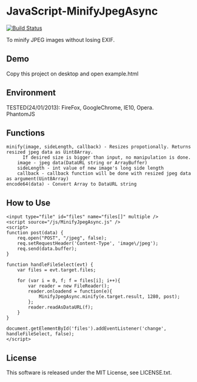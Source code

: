 JavaScript-MinifyJpegAsync
==========================
[![Build Status](https://travis-ci.org/hMatoba/JavaScript-MinifyJpegAsync.svg)](https://travis-ci.org/hMatoba/JavaScript-MinifyJpegAsync)

To minify JPEG images without losing EXIF.


Demo
----
Copy this project on desktop and open example.html


Environment
-----------
TESTED(24/01/2013): FireFox, GoogleChrome, IE10, Opera.  
PhantomJS


Functions
---------
    minify(image, sideLength, callback) - Resizes propotionally. Returns resized jpeg data as Uint8Array.
          If desired size is bigger than input, no manipulation is done.
        image - jpeg data(DataURL string or ArrayBuffer)
        sideLength - int value of new image's long side length
        callback - callback function will be done with resized jpeg data as argument(Uint8Array)
    encode64(data) - Convert Array to DataURL string


How to Use
----------
    <input type="file" id="files" name="files[]" multiple />
    <script source="/js/MinifyJpegAsync.js" />
    <script>
    function post(data) {
        req.open("POST", "/jpeg", false);
        req.setRequestHeader('Content-Type', 'image\/jpeg');
        req.send(data.buffer);
    }

    function handleFileSelect(evt) {
        var files = evt.target.files;

        for (var i = 0, f; f = files[i]; i++){
            var reader = new FileReader();
            reader.onloadend = function(e){
                MinifyJpegAsync.minify(e.target.result, 1280, post);
            };
            reader.readAsDataURL(f);
        }
    }

    document.getElementById('files').addEventListener('change', handleFileSelect, false);
    </script>


License
-------
This software is released under the MIT License, see LICENSE.txt.
